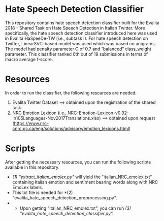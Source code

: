 # Hate Speech Detection Classifier 
This repository contains hate speech detection classifier built for the Evalita 2018 - Shared Task on Hate Speech Detection in Italian Twitter. More specifically, the hate speech detection classifier introduced here was used in Evalita HaSpeeDe-TW (i.e., subtask I). For  hate  speech  detection  on  Twitter,  LinearSVC-based  model  was used which  was  based  on  unigrams. The model had  penalty  parameter C of  0.7  and  “balanced” class_weight parameter. This classifier ranked 6th  out  of  19  submissions  in  terms  of  macro average  f-score.

# Resources
In order to run the classifier, the following resources are needed.
1. Evalita Twitter Dataset  ==> obtained upon the registration of the shared task
2. NRC Emotion Lexicon (i.e., NRC-Emotion-Lexicon-v0.92-In105Languages-Nov2017Translations.xlsx) ==> obtained upon request (https://www.nrc-cnrc.gc.ca/eng/solutions/advisory/emotion_lexicons.html)

# Scripts
After getting the necessary resources, you can run the following scripts available in this repository:
- *(1) "extract_italian_emolex.py"* will yield the "italian_NRC_emolex.txt" containing Italian emotion and sentiment bearing words along with NRC EmoLex labels. 
- This txt file is needed for *(2) "evalita_hate_speech_detection_preprocessing.py".
- * Upon getting "italian_NRC_emolex.txt", you can run *(3) "evalita_hate_speech_detection_classifier.py".*



